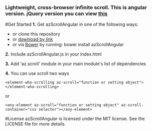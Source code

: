 ### Lightweight, cross-browser infinite scroll. This is angular version. jQuery version you can view [this](https://github.com/AzatKhalilov/azScroll)

#Get Started
**1.** Get azScrollAngular in one of the following ways:

+ or clone this repository
+ or [download by link](https://github.com/AzatKhalilov/azScrollAngular/blob/master/src/js/azScrollAngular.js)
+ or via [Bower](http://bower.io/) by running: bower install azScrollAngular

**2.** Include azScrollAngular.js in your index.html

**3.** Add 'az.scroll' module in your main module's list of dependencies

**4.** You can use scroll two ways

`<element-who-scrolling az-scroll="function or setting object"></element-who-scrolling>`

or

`<any-element az-scroll="function or setting object" az-scroll-container="css selector"></any-element>`


#License
azScrollAngular is licensed under the MIT license. See the LICENSE file for more details.
